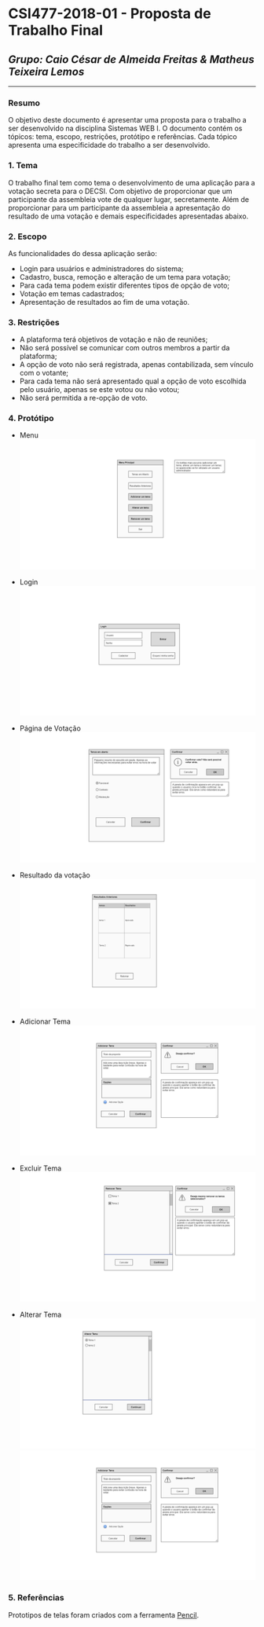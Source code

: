 # **CSI477-2018-01 - Proposta de Trabalho Final**
## *Grupo: Caio César de Almeida Freitas & Matheus Teixeira Lemos*

--------------

<!-- Descrever um resumo sobre o trabalho. -->

### Resumo
O objetivo deste documento é apresentar uma proposta para o trabalho a ser desenvolvido na disciplina Sistemas WEB I. O documento contém os tópicos: tema, escopo, restrições, protótipo e referências. Cada tópico apresenta uma especificidade do trabalho a ser desenvolvido.
<!-- Apresentar o tema. -->
### 1. Tema

  O trabalho final tem como tema o desenvolvimento de uma aplicação para a votação secreta para o DECSI. Com objetivo de proporcionar que um participante da assembleia vote de qualquer lugar, secretamente. Além de proporcionar para um participante da assembleia a apresentação do resultado de uma votação e demais especificidades apresentadas abaixo. 

<!-- Descrever e limitar o escopo da aplicação. -->
### 2. Escopo

As funcionalidades do dessa aplicação serão:
* Login para usuários e administradores do sistema;
* Cadastro, busca, remoção e alteração de um tema para votação;
* Para cada tema podem existir diferentes tipos de opção de voto;
* Votação em temas cadastrados;
* Apresentação de resultados ao fim de uma votação.

<!-- Apresentar restrições de funcionalidades e de escopo. -->
### 3. Restrições

* A plataforma terá objetivos de votação e não de reuniões;
* Não será possível se comunicar com outros membros a partir da plataforma;
* A opção de voto não será registrada, apenas contabilizada, sem vínculo com o votante;
* Para cada tema não será apresentado qual a opção de voto escolhida pelo usuário, apenas se este votou ou não votou;
* Não será permitida a re-opção de voto.


<!-- Construir alguns protótipos para a aplicação, disponibilizá-los no Github e descrever o que foi considerado. //-->
### 4. Protótipo
  * Menu
  ![Menu](https://raw.githubusercontent.com/UFOP-CSI477/2018-01-trabalho-final-votacao-secreta-para-o-decsi/master/Prototipos/Prototipos%20de%20Tela/menu.png)
  
  * Login 
  ![Login](https://raw.githubusercontent.com/UFOP-CSI477/2018-01-trabalho-final-votacao-secreta-para-o-decsi/master/Prototipos/Prototipos%20de%20Tela/main.png)
  
  * Página de Votação
    ![Votação](https://raw.githubusercontent.com/UFOP-CSI477/2018-01-trabalho-final-votacao-secreta-para-o-decsi/master/Prototipos/Prototipos%20de%20Tela/openthemes.png)
    
  * Resultado da votação
     ![Resultado](https://raw.githubusercontent.com/UFOP-CSI477/2018-01-trabalho-final-votacao-secreta-para-o-decsi/master/Prototipos/Prototipos%20de%20Tela/results.png)
    
  * Adicionar Tema
    ![Adição](https://raw.githubusercontent.com/UFOP-CSI477/2018-01-trabalho-final-votacao-secreta-para-o-decsi/master/Prototipos/Prototipos%20de%20Tela/addtheme.png)
    
  * Excluir Tema
    ![Exclusão](https://raw.githubusercontent.com/UFOP-CSI477/2018-01-trabalho-final-votacao-secreta-para-o-decsi/master/Prototipos/Prototipos%20de%20Tela/removetheme.png)
    
   * Alterar Tema
    ![Seleção](https://raw.githubusercontent.com/UFOP-CSI477/2018-01-trabalho-final-votacao-secreta-para-o-decsi/master/Prototipos/Prototipos%20de%20Tela/alterartheme.png)   
    ![Alterar](https://raw.githubusercontent.com/UFOP-CSI477/2018-01-trabalho-final-votacao-secreta-para-o-decsi/master/Prototipos/Prototipos%20de%20Tela/alterartheme2.png)
    
   
    
    
  

### 5. Referências
Prototipos de telas foram criados com a ferramenta [Pencil](https://pencil.evolus.vn/).
